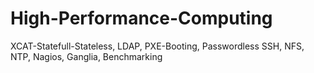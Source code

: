 # High-Performance-Computing
XCAT-Statefull-Stateless, LDAP, PXE-Booting, Passwordless SSH, NFS, NTP, Nagios, Ganglia, Benchmarking
